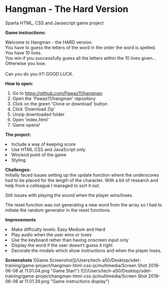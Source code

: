 # Hangman - The Hard Version
Sparta HTML, CSS and Javascript game project

<b>Game instructions:</b>
<p>Welcome to Hangman - the HARD version.<br>You have to guess the letters of the word in the order the word is spelled.<br> You have 10 lives.<br>You win if you successfully guess all the letters within the 10 lives given... Otherwise you lose. <br><br> Can you do you it?! GOOD LUCK.</p>

<strong>How to open:</strong><br>

1. Go to https://github.com/Pawaz11/hangman
2. Open the 'Pawaz11/hangman' repository
3. Click on the green 'Clone or download' button
4. Click 'Download Zip'
5. Unzip downloaded folder
6. Open 'index.html'
7. Game opens!

<b>The project:</b><br>
<li>Include a way of keeping score<br></li>
<li>Use HTML CSS and JavaScript only<br></li>
<li>Win/end point of the game<br></li>
<li>Styling</li>

<b>Challenges:<br></b>
Initially faced issues setting up the update function where the underscores had to be placed for the length of the character. With a bit of research and help from a colleague I managed to sort it out.<br>

Still issues with playing the sound when the player wins/loses.<br>

The reset function was not generating a new word from the array so I had to initiate the random generator in the reset functions.

<b>Improvements</b><br>
<li>Make difficulty levels: Easy Medium and Hard<br></li>
<li>Play audio when the user wins or loses<br></li>
<li>Use the keyboard rather than having onscreen input only</li>
<li>Display the word if the user doesn't guess it right</li>
<li>Decorate the modals which show instructions and when the player loses.</li>

<b>Screenshots</b>
![Game Screenshot](/Users/tech-a50/Desktop/sdet-training/game-project/hangman-html-css-js/multimedia/Screen Shot 2018-06-08 at 11.01.04.png "Game Start")
![](/Users/tech-a50/Desktop/sdet-training/game-project/hangman-html-css-js/multimedia/Screen Shot 2018-06-08 at 11.01.39.png "Game instructions display")